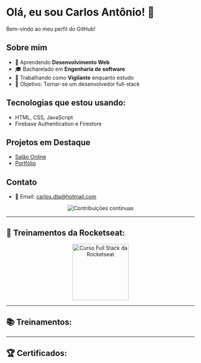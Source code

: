 # Olá, eu sou Carlos Antônio! 👋
Bem-vindo ao meu perfil do GitHub!  

## Sobre mim
- 🌱 Aprendendo **Desenvolvimento Web**
- 🎓 Bacharelado em **Engenharia de software**
- 💼 Trabalhando como **Vigilante** enquanto estudo  
- 🎯 Objetivo: Tornar-se um desenvolvedor full-stack  

## Tecnologias que estou usando:
- HTML, CSS, JavaScript  
- Firebase Authentication e Firestore  

## Projetos em Destaque
- [Salão Online](https://github.com/seu-usuario/salao_online)  
- [Portfólio](https://github.com/seu-usuario/portfolio)  

## Contato
- 📧 Email: carlos.dta@hotmail.com  

<p align="center">
  <img align="center" src="https://github-readme-streak-stats.herokuapp.com/?user=carlos-dta&" alt="Contribuições contínuas" />
</p>

---

## 🚀 Treinamentos da Rocketseat:
<p align="center">
  <img src="https://xesque.rocketseat.dev/platform/1709658495701.svg" alt="Curso Full Stack da Rocketseat" width="150" />

---

## 📚 Treinamentos:


---

## 🏆 Certificados:


